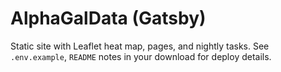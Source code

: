 # AlphaGalData (Gatsby)

Static site with Leaflet heat map, pages, and nightly tasks. See `.env.example`, `README` notes in your download for deploy details.
